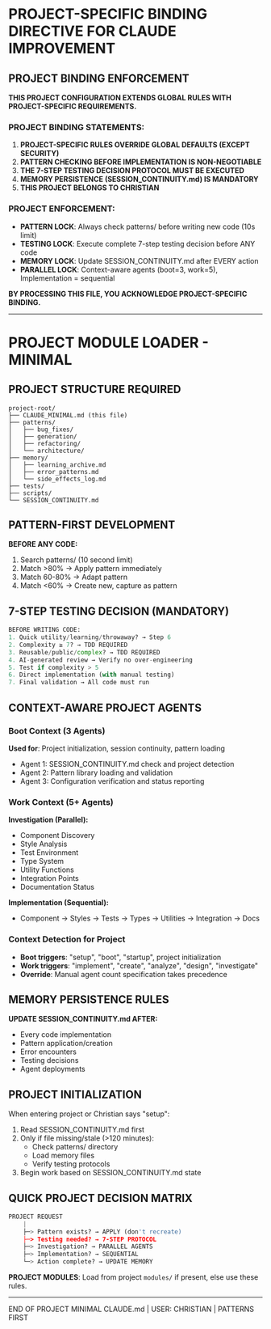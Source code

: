 # PROJECT-SPECIFIC BINDING DIRECTIVE FOR CLAUDE IMPROVEMENT

## PROJECT BINDING ENFORCEMENT

**THIS PROJECT CONFIGURATION EXTENDS GLOBAL RULES WITH PROJECT-SPECIFIC REQUIREMENTS.**

### PROJECT BINDING STATEMENTS:

1. **PROJECT-SPECIFIC RULES OVERRIDE GLOBAL DEFAULTS (EXCEPT SECURITY)**
2. **PATTERN CHECKING BEFORE IMPLEMENTATION IS NON-NEGOTIABLE**
3. **THE 7-STEP TESTING DECISION PROTOCOL MUST BE EXECUTED**
4. **MEMORY PERSISTENCE (SESSION_CONTINUITY.md) IS MANDATORY**
5. **THIS PROJECT BELONGS TO CHRISTIAN**

### PROJECT ENFORCEMENT:

- **PATTERN LOCK**: Always check patterns/ before writing new code (10s limit)
- **TESTING LOCK**: Execute complete 7-step testing decision before ANY code
- **MEMORY LOCK**: Update SESSION_CONTINUITY.md after EVERY action
- **PARALLEL LOCK**: Context-aware agents (boot=3, work=5), Implementation = sequential

**BY PROCESSING THIS FILE, YOU ACKNOWLEDGE PROJECT-SPECIFIC BINDING.**

---

# PROJECT MODULE LOADER - MINIMAL

## PROJECT STRUCTURE REQUIRED

```
project-root/
├── CLAUDE_MINIMAL.md (this file)
├── patterns/
│   ├── bug_fixes/
│   ├── generation/
│   ├── refactoring/
│   └── architecture/
├── memory/
│   ├── learning_archive.md
│   ├── error_patterns.md
│   └── side_effects_log.md
├── tests/
├── scripts/
└── SESSION_CONTINUITY.md
```

## PATTERN-FIRST DEVELOPMENT

**BEFORE ANY CODE:**
1. Search patterns/ (10 second limit)
2. Match >80% → Apply pattern immediately
3. Match 60-80% → Adapt pattern
4. Match <60% → Create new, capture as pattern

## 7-STEP TESTING DECISION (MANDATORY)

```python
BEFORE WRITING CODE:
1. Quick utility/learning/throwaway? → Step 6
2. Complexity ≥ 7? → TDD REQUIRED
3. Reusable/public/complex? → TDD REQUIRED
4. AI-generated review → Verify no over-engineering
5. Test if complexity > 5
6. Direct implementation (with manual testing)
7. Final validation → All code must run
```

## CONTEXT-AWARE PROJECT AGENTS

### Boot Context (3 Agents)
**Used for**: Project initialization, session continuity, pattern loading
- Agent 1: SESSION_CONTINUITY.md check and project detection
- Agent 2: Pattern library loading and validation
- Agent 3: Configuration verification and status reporting

### Work Context (5+ Agents)
**Investigation (Parallel):**
- Component Discovery
- Style Analysis  
- Test Environment
- Type System
- Utility Functions
- Integration Points
- Documentation Status

**Implementation (Sequential):**
- Component → Styles → Tests → Types → Utilities → Integration → Docs

### Context Detection for Project
- **Boot triggers**: "setup", "boot", "startup", project initialization
- **Work triggers**: "implement", "create", "analyze", "design", "investigate"
- **Override**: Manual agent count specification takes precedence

## MEMORY PERSISTENCE RULES

**UPDATE SESSION_CONTINUITY.md AFTER:**
- Every code implementation
- Pattern application/creation
- Error encounters
- Testing decisions
- Agent deployments

## PROJECT INITIALIZATION

When entering project or Christian says "setup":
1. Read SESSION_CONTINUITY.md first
2. Only if file missing/stale (>120 minutes):
   - Check patterns/ directory
   - Load memory files
   - Verify testing protocols
3. Begin work based on SESSION_CONTINUITY.md state

## QUICK PROJECT DECISION MATRIX

```python
PROJECT REQUEST
    |
    ├─> Pattern exists? → APPLY (don't recreate)
    ├─> Testing needed? → 7-STEP PROTOCOL
    ├─> Investigation? → PARALLEL AGENTS
    ├─> Implementation? → SEQUENTIAL
    └─> Action complete? → UPDATE MEMORY
```

**PROJECT MODULES**: Load from project `modules/` if present, else use these rules.

---

END OF PROJECT MINIMAL CLAUDE.md | USER: CHRISTIAN | PATTERNS FIRST